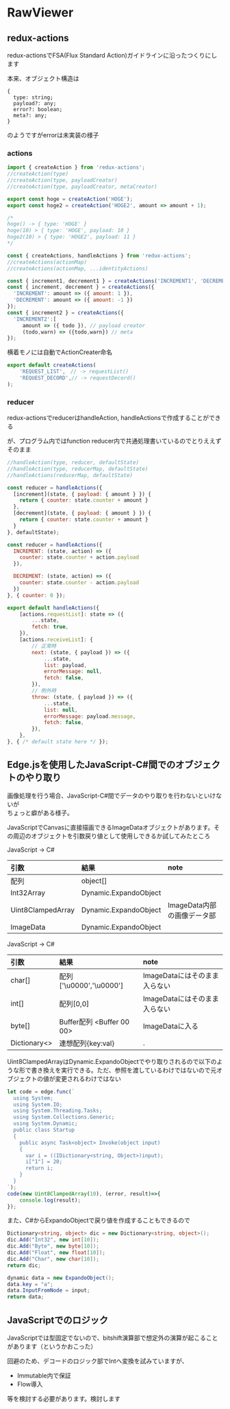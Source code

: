 # RawViewer

## redux-actions

redux-actionsでFSA(Flux Standard Action)ガイドラインに沿ったつくりにします

本来、オブジェクト構造は

```
{
  type: string;
  payload?: any;
  error?: boolean;
  meta?: any;
}
```

のようですがerrorは未実装の様子

### actions

```javascript
import { createAction } from 'redux-actions';
//createAction(type)
//createAction(type, payloadCreator)
//createAction(type, payloadCreator, metaCreator)

export const hoge = createAction('HOGE');
export const hoge2 = createAction('HOGE2', amount => amount + 1);

/*
hoge() -> { type: 'HOGE' }
hoge(10) > { type: 'HOGE', payload: 10 }
hoge2(10) > { type: 'HOGE2', payload: 11 }
*/
```

```javascript
const { createActions, handleActions } from 'redux-actions';
//createActions(actionMap)
//createActions(actionMap, ...identityActions)

const { increment1, decrement1 } = createActions('INCREMENT1', 'DECREMENT1');
const { increment, decrement } = createActions({
  'INCREMENT': amount => ({ amount: 1 }),
  'DECREMENT': amount => ({ amount: -1 })
});
const { increment2 } = createActions({
  'INCREMENT2':[
     amount => ({ todo }), // payload creator
     (todo,warn) => ({todo,warn}) // meta
});
```

横着モノには自動でActionCreater命名

```javascript
export default createActions(
    'REQUEST_LIST',　// -> requestList()
    'REQUEST_DECORD',// -> requestDecord()
);
```

### reducer

redux-actionsでreducerはhandleAction, handleActionsで作成することができる

が、プログラム内ではfunction reducer内で共通処理書いているのでとりええずそのまま

```javascript
//handleAction(type, reducer, defaultState)
//handleAction(type, reducerMap, defaultState)
//handleActions(reducerMap, defaultState)

const reducer = handleActions({
  [increment](state, { payload: { amount } }) {
    return { counter: state.counter + amount }
  },
  [decrement](state, { payload: { amount } }) {
    return { counter: state.counter + amount }
  }
}, defaultState);

const reducer = handleActions({
  INCREMENT: (state, action) => ({
    counter: state.counter + action.payload
  }),

  DECREMENT: (state, action) => ({
    counter: state.counter - action.payload
  })
}, { counter: 0 });

export default handleActions({
    [actions.requestList]: state => ({
        ...state,
        fetch: true,
    }),
    [actions.receiveList]: {
        // 正常時
        next: (state, { payload }) => ({
            ...state,
            list: payload,
            errorMessage: null,
            fetch: false,
        }),
        // 例外時
        throw: (state, { payload }) => ({
            ...state,
            list: null,
            errorMessage: payload.message,
            fetch: false,
        }),
    },
}, { /* default state here */ });
```

## Edge.jsを使用したJavaScript-C#間でのオブジェクトのやり取り

画像処理を行う場合、JavaScript-C#間でデータのやり取りを行わないといけないが  
ちょっと癖がある様子。

JavaScriptでCanvasに直接描画できるImageDataオブジェクトがあります。その周辺のオブジェクトを引数戻り値として使用しできるか試してみたところ

JavaScript -> C#

|引数|結果|note|
|:--|:--|:--|
|配列|object[]||
|Int32Array|Dynamic.ExpandoObject||
|Uint8ClampedArray|Dynamic.ExpandoObject|ImageData内部の画像データ部
|ImageData|Dynamic.ExpandoObject||

JavaScript -> C#

|引数|結果|note|
|:--|:--|:--|
|char[]|配列['\u0000','\u0000']|ImageDataにはそのまま入らない|
|int[]|配列[0,0]|ImageDataにはそのまま入らない|
|byte[]|Buffer配列 <Buffer 00 00>|ImageDataに入る|
|Dictionary<>|連想配列{key:val}|.|

Uint8ClampedArrayはDynamic.ExpandoObjectでやり取りされるので以下のような形で書き換えを実行できる。ただ、参照を渡しているわけではないので元オブジェクトの値が変更されるわけではない

```javascript
let code = edge.func(`
  using System;
  using System.IO;
  using System.Threading.Tasks;
  using System.Collections.Generic;
  using System.Dynamic;
  public class Startup
  {
    public async Task<object> Invoke(object input)
    {
      var i = ((IDictionary<string, Object>)input);
      i["1"] = 20;
      return i;
    }
  }
`);
code(new Uint8ClampedArray(10), (error, result)=>{
    console.log(result);
});
```

また、C#からExpandoObjectで戻り値を作成することもできるので

```C#
Dictionary<string, object> dic = new Dictionary<string, object>();
dic.Add("Int32", new int[10]);
dic.Add("Byte", new byte[10]);
dic.Add("Float", new float[10]);
dic.Add("Char", new char[10]);
return dic;

dynamic data = new ExpandoObject();
data.key = "a";
data.InputFromNode = input;
return data;
```

## JavaScriptでのロジック

JavaScriptでは型固定でないので、bitshift演算部で想定外の演算が起こることがあります（というかおこった）

回避のため、デコードのロジック部でIntへ変換を試みていますが、
- Immutable内で保証
- Flow導入

等を検討する必要があります。検討します
